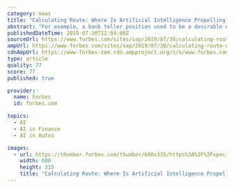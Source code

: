 ```yaml
---
category: news
title: "Calculating Route: Where Is Artificial Intelligence Propelling Work?"
abstract: "For example, a bank teller position used to be a desirable entry-point ... key to achieving all that intelligent technologies promises. And maybe we will use artificial intelligence to navigate the individual and social changes ahead (but once again ..."
publishedDateTime: 2019-07-30T12:04:00Z
sourceUrl: https://www.forbes.com/sites/sap/2019/07/30/calculating-route-where-is-artificial-intelligence-propelling-work/
ampUrl: https://www.forbes.com/sites/sap/2019/07/30/calculating-route-where-is-artificial-intelligence-propelling-work/amp/
cdnAmpUrl: https://www-forbes-com.cdn.ampproject.org/c/s/www.forbes.com/sites/sap/2019/07/30/calculating-route-where-is-artificial-intelligence-propelling-work/amp/
type: article
quality: 77
score: 77
published: true

provider:
  name: Forbes
  id: forbes.com

topics:
  - AI
  - AI in Finance
  - AI in Autos

images:
  - url: https://thumbor.forbes.com/thumbor/600x315/https%3A%2F%2Fspecials-images.forbesimg.com%2Fimageserve%2F851956112%2F960x0.jpg%3FcropX1%3D0%26cropX2%3D6493%26cropY1%3D0%26cropY2%3D3652
    width: 600
    height: 315
    title: "Calculating Route: Where Is Artificial Intelligence Propelling Work?"
---
```

